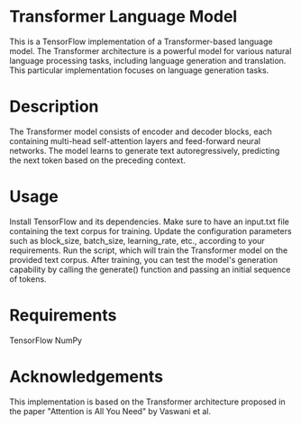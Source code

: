 # Transformer Language Model
This is a TensorFlow implementation of a Transformer-based language model. The Transformer architecture is a powerful model for various natural language processing tasks, including language generation and translation. This particular implementation focuses on language generation tasks.

# Description
The Transformer model consists of encoder and decoder blocks, each containing multi-head self-attention layers and feed-forward neural networks. The model learns to generate text autoregressively, predicting the next token based on the preceding context.

# Usage
Install TensorFlow and its dependencies.
Make sure to have an input.txt file containing the text corpus for training.
Update the configuration parameters such as block_size, batch_size, learning_rate, etc., according to your requirements.
Run the script, which will train the Transformer model on the provided text corpus.
After training, you can test the model's generation capability by calling the generate() function and passing an initial sequence of tokens.

# Requirements
TensorFlow
NumPy

# Acknowledgements
This implementation is based on the Transformer architecture proposed in the paper "Attention is All You Need" by Vaswani et al.

